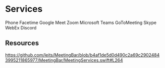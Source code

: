 # Services

Phone
Facetime
Google Meet
Zoom
Microsoft Teams
GoToMeeting
Skype
WebEx
Discord

## Resources

https://github.com/leits/MeetingBar/blob/b4af1de5d0d490c2a69c29024843995211865977/MeetingBar/MeetingServices.swift#L264
